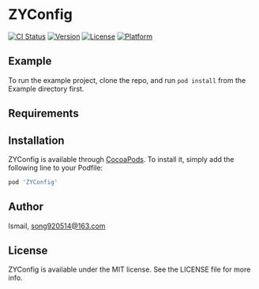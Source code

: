 # ZYConfig

[![CI Status](https://img.shields.io/travis/song920514@163.com/ZYConfig.svg?style=flat)](https://travis-ci.org/song920514@163.com/ZYConfig)
[![Version](https://img.shields.io/cocoapods/v/ZYConfig.svg?style=flat)](https://cocoapods.org/pods/ZYConfig)
[![License](https://img.shields.io/cocoapods/l/ZYConfig.svg?style=flat)](https://cocoapods.org/pods/ZYConfig)
[![Platform](https://img.shields.io/cocoapods/p/ZYConfig.svg?style=flat)](https://cocoapods.org/pods/ZYConfig)

## Example

To run the example project, clone the repo, and run `pod install` from the Example directory first.

## Requirements

## Installation

ZYConfig is available through [CocoaPods](https://cocoapods.org). To install
it, simply add the following line to your Podfile:

```ruby
pod 'ZYConfig'
```

## Author

Ismail, song920514@163.com

## License

ZYConfig is available under the MIT license. See the LICENSE file for more info.
